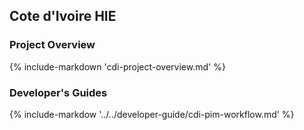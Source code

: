 ## Cote d'Ivoire HIE

### Project Overview
{%
    include-markdown 'cdi-project-overview.md'
%}

### Developer's Guides

{% include-markdow '../../developer-guide/cdi-pim-workflow.md' %}